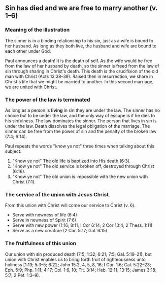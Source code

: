 ## Sin has died and we are free to marry another (v. 1–6)

### Meaning of the illustration

The sinner is in a binding relationship to his sin, just as a wife is bound to her husband. As long as they both live, the husband and wife are bound to each other under God.

Paul announces a death! It is the death of self. As the wife would be free from the law of her husband by death, so the sinner is freed from the law of sin through sharing in Christ's death. This death is the crucifixion of the old man with Christ (Acts 13:38–39). Raised then in resurrection, we share in Christ's life that we might be married to another. In this second marriage, we are united with Christ.

### The power of the law is terminated

As long as a person is **living** in sin they are under the law. The sinner has no choice but to be under the law, and the only way of escape is if he dies to his sinfulness. The law dominates the sinner. The person that lives in sin is under the law. Death dissolves the legal obligation of the marriage. The sinner can be free from the power of sin and the penalty of the broken law (7:4; 6:14).

Paul repeats the words "know ye not" three times when talking about this subject:

1. "Know ye not" The old life is baptized into His death (6:3).
2. "Know ye not" The old service is broken off, destroyed through Christ (6:16).
3. "Know ye not" The old union is impossible with the new union with Christ (7:1).

### The service of the union with Jesus Christ

From this union with Christ will come our service to Christ (v. 6).

- Serve with newness of life (6:4)
- Serve in newness of Spirit (7:6)
- Serve with new power (1:16; 8:11; I Cor 6:14; 2 Cor 13:4; 2 Thess. 1:11)
- Serve as a new creature (2 Cor. 5:17; Gal. 6:15)

### The fruitfulness of this union

Our union with sin produced death (7:5; 1:32; 6:21; 7:5; Gal. 5:19–21), but union with Christ enables us to bring forth fruit of righteousness unto holiness (1:13; 5:3–5; 6:22; John 15:2, 4, 5, 8, 16; I Cor. 1:6; Gal. 5:22–23; Eph. 5:9; Php. 1:11; 4:17; Col. 1:6, 10; Tit. 3:14; Heb. 12:11; 13:15; James 3:18; 5:7; 2 Pet. 1:3–9).
